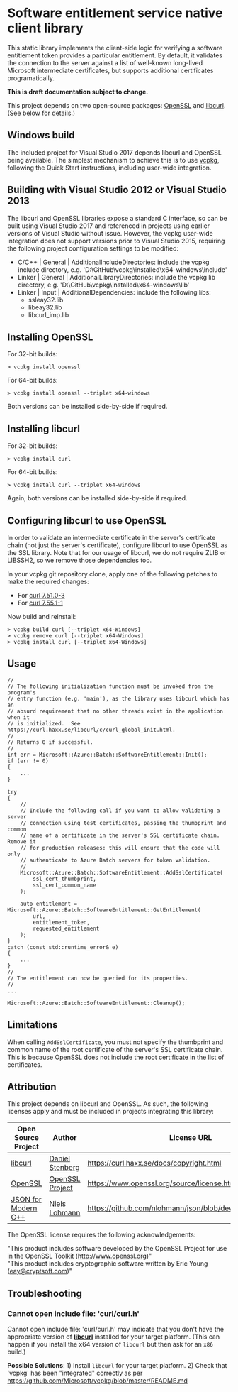 # Software entitlement service native client library

This static library implements the client-side logic for verifying a software entitlement token provides a particular entitlement.  By default, it validates the connection to the server against a list of well-known long-lived Microsoft intermediate certificates, but supports additional certificates programatically.

**This is draft documentation subject to change.**

This project depends on two open-source packages: [OpenSSL](https://www.openssl.org/) and [libcurl](https://curl.haxx.se/libcurl/c/libcurl.html). (See below for details.)

## Windows build
The included project for Visual Studio 2017 depends libcurl and OpenSSL being available.  The simplest mechanism to achieve this is to use [vcpkg](https://github.com/Microsoft/vcpkg), following the Quick Start instructions, including user-wide integration.

## Building with Visual Studio 2012 or Visual Studio 2013
The libcurl and OpenSSL libraries expose a standard C interface, so can be built using Visual Studio 2017 and referenced in projects using earlier versions of Visual Studio without issue.  However, the vcpkg user-wide integration does not support versions prior to Visual Studio 2015, requiring the following project configuration settings to be modified:
* C/C++ | General | AdditionalIncludeDirectories: include the vcpkg include directory, e.g. 'D:\GitHub\vcpkg\installed\x64-windows\include'
* Linker | General | AdditionalLibraryDirectories: include the vcpkg lib directory, e.g. 'D:\GitHub\vcpkg\installed\x64-windows\lib'
* Linker | Input | AdditionalDependencies: include the following libs:
	* ssleay32.lib
	* libeay32.lib
	* libcurl_imp.lib

## Installing OpenSSL
For 32-bit builds:
```
> vcpkg install openssl
```

For 64-bit builds:
```
> vcpkg install openssl --triplet x64-windows
```

Both versions can be installed side-by-side if required.

## Installing libcurl
For 32-bit builds:
```
> vcpkg install curl
```

For 64-bit builds:
```
> vcpkg install curl --triplet x64-windows
```

Again, both versions can be installed side-by-side if required.

## Configuring libcurl to use OpenSSL
In order to validate an intermediate certificate in the server's certificate chain (not just the server's certificate), configure libcurl to use OpenSSL as the SSL library.  Note that for our usage of libcurl, we do not require ZLIB or LIBSSH2, so we remove those dependencies too.

In your vcpkg git repository clone, apply one of the following patches to make the required changes:

* For [curl 7.51.0-3](./curl-7.51.0-3.patch)
* For [curl 7.55.1-1](./curl-7.55.1-1.patch)

Now build and reinstall:

```
> vcpkg build curl [--triplet x64-Windows]
> vcpkg remove curl [--triplet x64-Windows]
> vcpkg install curl [--triplet x64-Windows]
```

## Usage
```
//
// The following initialization function must be invoked from the program's
// entry function (e.g. 'main'), as the library uses libcurl which has an
// absurd requirement that no other threads exist in the application when it
// is initialized.  See https://curl.haxx.se/libcurl/c/curl_global_init.html.
//
// Returns 0 if successful.
//
int err = Microsoft::Azure::Batch::SoftwareEntitlement::Init();
if (err != 0)
{
    ...
}

try
{
    //
    // Include the following call if you want to allow validating a server
    // connection using test certificates, passing the thumbprint and common
    // name of a certificate in the server's SSL certificate chain.  Remove it
    // for production releases: this will ensure that the code will only
    // authenticate to Azure Batch servers for token validation.
    //
    Microsoft::Azure::Batch::SoftwareEntitlement::AddSslCertificate(
        ssl_cert_thumbprint,
        ssl_cert_common_name
    );

    auto entitlement = Microsoft::Azure::Batch::SoftwareEntitlement::GetEntitlement(
        url,
        entitlement_token,
        requested_entitlement
    );
}
catch (const std::runtime_error& e)
{
    ...
}
//
// The entitlement can now be queried for its properties.
//
...

Microsoft::Azure::Batch::SoftwareEntitlement::Cleanup();
```

## Limitations
When calling ```AddSslCertificate```, you must not specify the thumbprint and common name of the root certificate of the server's SSL certificate chain.  This is because OpenSSL does not include the root certificate in the list of certificates.

## Attribution
This project depends on libcurl and OpenSSL.  As such, the following licenses apply and must be included in projects integrating this library:

| Open Source Project | Author | License URL |
| ------------------- | ------ | ----------- |
| [libcurl](http://curl.haxx.se) | [Daniel Stenberg](mailto:daniel@haxx.se) | <https://curl.haxx.se/docs/copyright.html> |
| [OpenSSL](http://www.openssl.org) | [OpenSSL Project](http://www.openssl.org/) | <https://www.openssl.org/source/license.html> |
| [JSON for Modern C++](https://github.com/nlohmann/json) | [Niels Lohmann](http://nlohmann.me) | <https://github.com/nlohmann/json/blob/develop/LICENSE.MIT> |

The OpenSSL license requires the following acknowledgements:

"This product includes software developed by the OpenSSL Project for use in the OpenSSL Toolkit (http://www.openssl.org)"  
"This product includes cryptographic software written by Eric Young (eay@cryptsoft.com)"

## Troubleshooting

### Cannot open include file: 'curl/curl.h'

Cannot open include file: 'curl/curl.h' may indicate that you don't have the appropriate version of [**libcurl**](https://curl.haxx.se/libcurl/c/libcurl.html) installed for your target platform. (This can happen if you install the x64 version of `libcurl` but then ask for an `x86` build.)

**Possible Solutions**: 1) Install `libcurl` for your target platform.
			2) Check that 'vcpkg' has been "integrated" correctly as per 	https://github.com/Microsoft/vcpkg/blob/master/README.md


